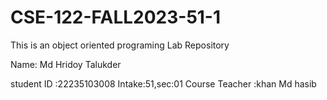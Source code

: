 # CSE-122-FALL2023-51-1
This is an object oriented programing Lab Repository

Name: Md Hridoy Talukder

student ID :22235103008
Intake:51,sec:01
Course Teacher :khan Md hasib
